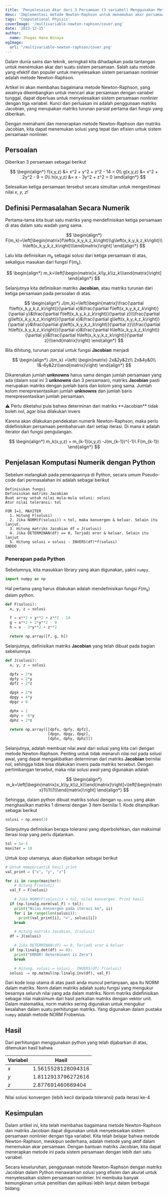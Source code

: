 ```yaml
---
title: 'Penyelesaian Akar dari 3 Persamaan (3 variabel) Menggunakan Metode Newton-Raphson'
desc: 'Implementasi metode Newton-Raphson untuk menemukan akar persamaan multivariabel dengan bahasa pemrograman python'
tags: 'Computational Physics'
coverImage: '/multivariable-newton-raphson/cover.png'
date: '2023-12-15'
author:
  name: Jhagas Hana Winaya
ogImage:
  url: '/multivariable-newton-raphson/cover.png'
---
```


Dalam dunia sains dan teknik, seringkali kita dihadapkan pada tantangan untuk menemukan akar dari suatu sistem persamaan. Salah satu metode yang efektif dan populer untuk menyelesaikan sistem persamaan nonlinier adalah metode Newton-Raphson.

Artikel ini akan membahas bagaimana metode Newton-Raphson, yang awalnya dikembangkan untuk mencari akar persamaan dengan variabel tunggal, dapat diperluas untuk menyelesaikan sistem persamaan nonlinier dengan tiga variabel. Kunci dari perluasan ini adalah penggunaan matriks Jacobian, yang merupakan matriks turunan parsial pertama dari fungsi yang diberikan.

Dengan memahami dan menerapkan metode Newton-Raphson dan matriks Jacobian, kita dapat menemukan solusi yang tepat dan efisien untuk sistem persamaan nonlinier.

## Persoalan

Diberikan 3 persamaan sebagai berikut

$$
\begin{align*}
f(x,y,z) &= x^2 + y^2 + z^2 - 14 = 0\\
g(x,y,z) &= x^2 + 2y^2 - 9 = 0\\
h(x,y,z) &= x - 3y^2 + z^2 = 0
\end{align*}
$$

Selesaikan ketiga persamaan tersebut secara simultan untuk mengestimasi nilai $x$, $y$, $z$!

## Definisi Permasalahan Secara Numerik

Pertama-tama kita buat satu matriks yang mendefinisikan ketiga persamaan di atas dalam satu wadah yang sama.

$$
\begin{align*}
F(m_k)=\left[\begin{matrix}f\left(x_k,y_k,z_k\right)\\g\left(x_k,y_k,z_k\right)\\h\left(x_k,y_k,z_k\right)\\\end{matrix}\right]
\end{align*}
$$

Lalu kita definisikan $m_k$ sebagai solusi dari ketiga persamaan di atas, sekaligus masukan dari fungsi $F(m_k)$.

$$
\begin{align*}
m_k=\left[\begin{matrix}x_k\\y_k\\z_k\\\end{matrix}\right]
\end{align*}
$$

Selanjutnya kita definisikan matriks **Jacobian**, atau matriks turunan dari ketiga persamaan pada persoalan di atas.

$$
\begin{align*}
J(m_k)=\left(\begin{matrix}\frac{\partial f\left(x_k,y_k,z_k\right)}{\partial x}&\frac{\partial f\left(x_k,y_k,z_k\right)}{\partial y}&\frac{\partial f\left(x_k,y_k,z_k\right)}{\partial z}\\\frac{\partial g\left(x_k,y_k,z_k\right)}{\partial x}&\frac{\partial g\left(x_k,y_k,z_k\right)}{\partial y}&\frac{\partial g\left(x_k,y_k,z_k\right)}{\partial z}\\\frac{\partial h\left(x_k,y_k,z_k\right)}{\partial x}&\frac{\partial h\left(x_k,y_k,z_k\right)}{\partial y}&\frac{\partial h\left(x_k,y_k,z_k\right)}{\partial z}\\\end{matrix}\right)
\end{align*}
$$

Bila dihitung, turunan parsial untuk fungsi **Jacobian** menjadi

$$
\begin{align*}
J(m_k)
=\left(
\begin{matrix}
2x&2y&2z\\
2x&4y&0\\
1&-6y&2z\\\end{matrix}\right)
\end{align*}
$$

Dikarenakan jumlah **unknowns** harus sama dengan jumlah persamaan yang ada (dalam soal ini 3 **unknowns** dan 3 persamaan), matriks **Jacobian** pasti merupakan matriks dengan jumlah baris dan kolom yang sama. Jumlah kolom merepresentasikan jumlah **unknowns** dan jumlah baris merepresentasikan jumlah persamaan.

<aside>
⚠️ Perlu diketahui pula bahwa determinan dari matriks **Jacobian** tidak boleh nol, agar bisa dilakukan invers

</aside>

Karena akan dilakukan pendekatan numerik Newton-Raphson, maka perlu didefinisikan persamaan pembaharuan dari setiap iterasi. Di mana $k$ adalah iterator dari fungsi pengulangan.

$$
\begin{align*}
m_k(x,y,z) = m_{k-1}(x,y,z) -J(m_{k-1})^{-1}\ F(m_{k-1})
\end{align*}
$$

## Penjelasan Komputasi Numerik dengan Python

Sebelum melangkah pada penerapannya di Python, secara umum Pseudo-code dari permasalahan ini adalah sebagai berikut

```text
Definisikan fungsi
Definisikan matriks Jacobian
Buat array untuk nilai mula-mula solusi: solusi
Atur nilai toleransi: tol

FOR I=1, MAXITER
  1. Hitung F(solusi)
  2. Jika NORM(F(solusi)) < tol, maka konvergen & keluar. Selain itu lanjut.
  3. Hitung matriks Jacobian df = J(solusi)
  4. Jika DETERMINAN(df) == 0, Terjadi eror & keluar. Selain itu lanjut 
  5. Hitung solusi = solusi - INVERS(df)*f(solusi)
ENDDO
```

### Penerapan pada Python

Sebelumnya, kita masukkan library yang akan digunakan, yakni `numpy`.

```python
import numpy as np
```

Hal pertama yang harus dilakukan adalah mendefinisikan fungsi $F(m_k)$ dalam python.

```python
def F(solusi):
  x, y, z = solusi

  f = x**2 + y**2 + z**2 - 14
  g = x**2 + 2*y**2 - 9
  h = x - 3*y**2 + z**2

  return np.array([f, g, h])
```

Selanjutnya, definisikan matriks **Jacobian** yang telah dibuat pada bagian sebelumnya.

```python
def J(solusi):
  x, y, z = solusi

  dpfx = 2*x
  dpfy = 2*y
  dpfz = 2*z

  dpgx = 2*x
  dpgy = 4*y
  dpgz = 0

  dphx = 1
  dphy = -6*y
  dphz = 2*z

  return np.array([[dpfx, dpfy, dpfz],
                   [dpgx, dpgy, dpgz],
                   [dphx, dphy, dphz]])
```

Selanjutnya, adalah membuat nilai awal dari solusi yang kita cari dengan metode Newton-Raphson. Penting untuk tidak menaruh nilai nol pada solusi awal, yang dapat mengakibatkan determinan dari matriks **Jacobian** bernilai nol, sehingga tidak bisa dilakukan invers pada matriks tersebut. Dengan pertimbangan tersebut, maka nilai solusi awal yang digunakan adalah

$$
\begin{align*}
m_k=\left[\begin{matrix}x_k\\y_k\\z_k\\\end{matrix}\right]=\left[\begin{matrix}1\\1\\1\\\end{matrix}\right]
\end{align*}
$$

Sehingga, dalam python dibuat matriks solusi dengan `np.ones` yang akan menghasilkan matriks 1 dimensi dengan 3 item bernilai 1. Kode ditampilkan sebagai berikut

```python
solusi = np.ones(3)
```

Selanjutnya definisikan berapa toleransi yang diperbolehkan, dan maksimal iterasi *loop* yang perlu dijalankan.

```python
tol = 1e-3
maxiter = 10
```

Untuk *loop* utamanya, akan dijabarkan sebagai berikut

```python
# Untuk mempercantik hasil print
val_print = ["x", "y", "z"]

for ii in range(maxiter):
	# Hitung F(solusi)
  val_F = F(solusi)

	# Jika NORM(F(solusi)) < tol, nilai konvergen. Print hasil
  if (np.linalg.norm(val_F) < tol):
    print("Nilai Konvergen pada iterasi ke", ii)
    for i in range(len(solusi)):
      print(val_print[i], "=", solusi[i])
    break

	# Hitung matriks Jacobian, J(solusi)
  df = J(solusi)

	# Jika DETERMINAN(df) == 0, Terjadi eror & keluar
  if (np.linalg.det(df) == 0):
    print("ERROR! Determinant is Zero")
    break

	# Hitung, solusi = solusi - INVERS(df).f(solusi)
  solusi -= np.matmul(np.linalg.inv(df), val_F)
```

Dari kode loop utama di atas pasti anda muncul pertanyaan, apa itu NORM dalam matriks. Norm dalam matriks adalah suatu fungsi yang mengukur besarnya seluruh nilai yang ada dalam matriks. Norm matriks didefinisikan sebagai nilai maksimum dari hasil perkalian matriks dengan vektor unit. Dalam matematika, norm matriks sering digunakan untuk mengukur kesalahan dalam suatu perhitungan matriks. Yang digunakan dalam pustaka `numpy` adalah metode NORM Frobenius.

## Hasil

Dari perhitungan menggunakan python yang telah dijabarkan di atas, ditemukan hasil bahwa

| Variabel | Hasil |
| --- | --- |
| $x$ | 1.5615528128094316 |
| $y$ | 1.8112913796272616 |
| $z$ | 2.877691460669404 |

Nilai solusi konvergen (lebih kecil daripada toleransi) pada iterasi ke-4

## Kesimpulan

Dalam artikel ini, kita telah membahas bagaimana metode Newton-Raphson dan matriks Jacobian dapat digunakan untuk menyelesaikan sistem persamaan nonlinier dengan tiga variabel. Kita telah belajar bahwa metode Newton-Raphson, meskipun sederhana, adalah metode yang aktif dalam menemukan akar persamaan. Dengan bantuan matriks Jacobian, kita dapat menerapkan metode ini pada sistem persamaan dengan lebih dari satu variabel.

Secara keseluruhan, penggunaan metode Newton-Raphson dengan matriks Jacobian dalam Python menawarkan solusi yang efisien dan akurat untuk menyelesaikan sistem persamaan nonlinier. Ini membuka banyak kemungkinan untuk penelitian dan aplikasi lebih lanjut dalam berbagai bidang.